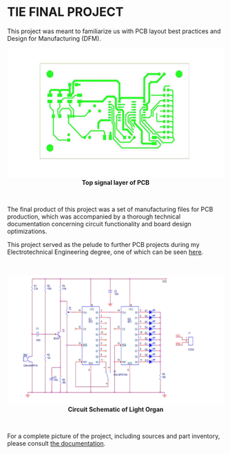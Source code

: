 # TIE FINAL PROJECT

This project was meant to familiarize us with PCB layout best practices and Design for Manufacturing (DFM).
<br>
  <p align="center">
    <img height = "300" src = "/COVER/TIE_TOP_PCB.png">
    <br>
    <a><b>Top signal layer of PCB</b></a>
</p>
<br>

The final product of this project was a set of manufacturing files for PCB production, which was accompanied by a thorough technical documentation concerning circuit functionality and board design optimizations. 

This project served as the pelude to further PCB projects during my Electrotechnical Engineering degree, one of which can be seen <a href="https://github.com/Riggstadt/PROIECT_1_ETTI/tree/main">here</a>.

<br>
  <p align="center">
    <img height = "300" src = "/COVER/TIE_SCH.png">
    <br>
    <a><b>Circuit Schematic of Light Organ</b></a>
</p>
<br>

For a complete picture of the project, including sources and part inventory, please consult <a href="Orga de lumini.pdf">the documentation</a>.



